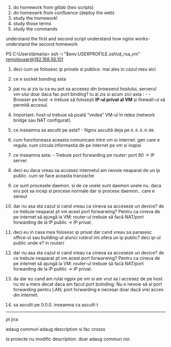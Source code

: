 1. do homework from gitlab (two scripts)
2. do homeowrk from confluence (deploy the web)
3. study the homework!
4. study those terms
5. study the commands


understand the first and second script
understand how ngnix works- understand the second homework





PS C:\Users\bmaria> ssh -i "$env:USERPROFILE\.ssh\id_rsa_vm" remoteuser@192.168.56.101



1. deci cum se folosesc ip private si publice. mai ales in cazul meu aici
2. ce e socket bonding asta

3. pai nu ai zis tu ca eu pot sa accesez din browserul hostului, serverul vm-ului doar daca fac port binding? tu ai zis si acum zici asta : - - Browser pe host → trebuie să folosești **IP-ul privat al VM** și firewall-ul să permită accesul.
        
4. Important: host-ul trebuie să poată “vedea” VM-ul în rețea (network bridge sau NAT configurat).
5. ce inseamna sa asculti pe asta? - Nginx ascultă deja pe `0.0.0.0:80`.
6. cum functioneaza aceasta comunicare intre vm si internet. gen care e regula. cum circula informastia de pe internet pe vm si inapoi
7. ce inseamna asta: - Trebuie port forwarding pe router: port 80 → IP server.
8. deci eu daca vreau sa accesez internetul am nevoie neaparat de un ip public. cum se face aceasta tranzactie
9. ce sunt procesele daemon. si de ce unele sunt daemon unele nu. daca eru pot sa incep si procese normale dar si procese daemon.. care e sensul
10. dar nu asa sta cazul si cand vreau ca cineva sa acceseze un device? de ce trebuie neaparat pt vm acest port forwarwing? Pentru ca cineva de pe internet să ajungă la VM: router-ul trebuie să facă NAT/port forwarding de la IP public → IP privat.
11. deci eu in casa mea folosesc ip privat dar cand vreau sa parasesc office-ul sau building-ul atunci ruterul imi ofera un ip public? deci ip-ul public unde e? in router/
12. dar nu asa sta cazul si cand vreau ca cineva sa acceseze un device? de ce trebuie neaparat pt vm acest port forwarwing? Pentru ca cineva de pe internet să ajungă la VM: router-ul trebuie să facă NAT/port forwarding de la IP public → IP privat.
13. da dar eu cand am rulat ngpix pe vm si am vrut sa l accesez de pe host  nu mi a mers decat daca am facut port boinding: Nu e nevoie să ai port forwarding pentru LAN; port forwarding e necesar doar dacă vrei acces din internet.
14. sa asculti pe 0.0.0. inseamna ca asculti t










---

pt jira:


adaug commuri 
adaug description si fac crosss


la proiecte nu modific description. doar adaug commuri noi